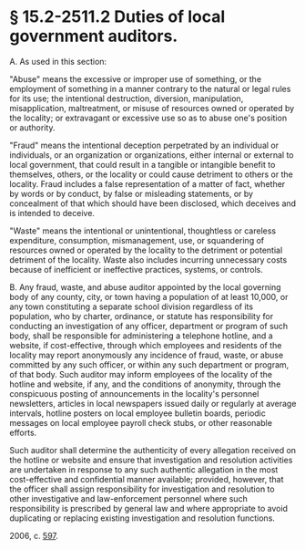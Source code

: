 # § 15.2-2511.2 Duties of local government auditors.

<p>A. As used in this section:</p><p>"Abuse" means the excessive or improper use of something, or the employment of something in a manner contrary to the natural or legal rules for its use; the intentional destruction, diversion, manipulation, misapplication, maltreatment, or misuse of resources owned or operated by the locality; or extravagant or excessive use so as to abuse one's position or authority.</p><p>"Fraud" means the intentional deception perpetrated by an individual or individuals, or an organization or organizations, either internal or external to local government, that could result in a tangible or intangible benefit to themselves, others, or the locality or could cause detriment to others or the locality. Fraud includes a false representation of a matter of fact, whether by words or by conduct, by false or misleading statements, or by concealment of that which should have been disclosed, which deceives and is intended to deceive.</p><p>"Waste" means the intentional or unintentional, thoughtless or careless expenditure, consumption, mismanagement, use, or squandering of resources owned or operated by the locality to the detriment or potential detriment of the locality. Waste also includes incurring unnecessary costs because of inefficient or ineffective practices, systems, or controls.</p><p>B. Any fraud, waste, and abuse auditor appointed by the local governing body of any county, city, or town having a population of at least 10,000, or any town constituting a separate school division regardless of its population, who by charter, ordinance, or statute has responsibility for conducting an investigation of any officer, department or program of such body, shall be responsible for administering a telephone hotline, and a website, if cost-effective, through which employees and residents of the locality may report anonymously any incidence of fraud, waste, or abuse committed by any such officer, or within any such department or program, of that body. Such auditor may inform employees of the locality of the hotline and website, if any, and the conditions of anonymity, through the conspicuous posting of announcements in the locality's personnel newsletters, articles in local newspapers issued daily or regularly at average intervals, hotline posters on local employee bulletin boards, periodic messages on local employee payroll check stubs, or other reasonable efforts.</p><p>Such auditor shall determine the authenticity of every allegation received on the hotline or website and ensure that investigation and resolution activities are undertaken in response to any such authentic allegation in the most cost-effective and confidential manner available; provided, however, that the officer shall assign responsibility for investigation and resolution to other investigative and law-enforcement personnel where such responsibility is prescribed by general law and where appropriate to avoid duplicating or replacing existing investigation and resolution functions.</p><p>2006, c. <a href='http://lis.virginia.gov/cgi-bin/legp604.exe?061+ful+CHAP0597'>597</a>.</p>